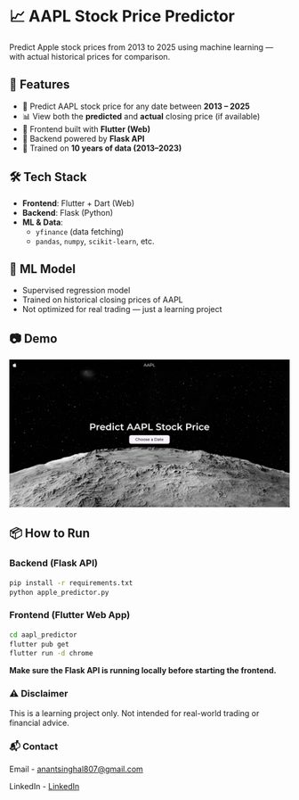 # 📈 AAPL Stock Price Predictor
Predict Apple stock prices from 2013 to 2025 using machine learning — with actual historical prices for comparison.

## 🚀 Features
- 🔮 Predict AAPL stock price for any date between **2013 – 2025**
- 📊 View both the **predicted** and **actual** closing price (if available)
- 📱 Frontend built with **Flutter (Web)**
- 🔌 Backend powered by **Flask API**
- 🧠 Trained on **10 years of data (2013–2023)**

## 🛠️ Tech Stack

- **Frontend**: Flutter + Dart (Web)
- **Backend**: Flask (Python)
- **ML & Data**:
  - `yfinance` (data fetching)
  - `pandas`, `numpy`, `scikit-learn`, etc.

## 🧠 ML Model

- Supervised regression model
- Trained on historical closing prices of AAPL
- Not optimized for real trading — just a learning project

## 📷 Demo
![App Screenshot](webapp.jpeg)

## 📦 How to Run
### Backend (Flask API)
```bash
pip install -r requirements.txt
python apple_predictor.py
```
### Frontend (Flutter Web App)
```bash
cd aapl_predictor
flutter pub get
flutter run -d chrome
```
**Make sure the Flask API is running locally before starting the frontend.**

### ⚠️ Disclaimer
This is a learning project only. Not intended for real-world trading or financial advice.

### 📬 Contact
Email - anantsinghal807@gmail.com

LinkedIn - [LinkedIn ](https://www.linkedin.com/in/anant-singhal-linkdn/)
